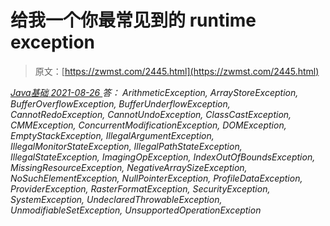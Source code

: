 <!--yml
category: 未分类
date: 0001-01-01 00:00:00
--->

# 给我一个你最常见到的 runtime exception

> 原文：[https://zwmst.com/2445.html](https://zwmst.com/2445.html)

   [ *Java基础* ](https://zwmst.com/java%e5%9f%ba%e7%a1%80)*[ <time datetime="2021-08-26T10:44:29+08:00"> 2021-08-26 </time> ](https://zwmst.com/2445.html)  答：
ArithmeticException,
ArrayStoreException,
BufferOverflowException,
BufferUnderflowException,
CannotRedoException,
CannotUndoException,
ClassCastException,
CMMException,
ConcurrentModificationException,
DOMException,
EmptyStackException,
IllegalArgumentException,
IllegalMonitorStateException,
IllegalPathStateException,
IllegalStateException,
ImagingOpException,
IndexOutOfBoundsException,
MissingResourceException,
NegativeArraySizeException,
NoSuchElementException,
NullPointerException,
ProfileDataException,
ProviderException,
RasterFormatException,
SecurityException,
SystemException,
UndeclaredThrowableException,
UnmodifiableSetException,
UnsupportedOperationException*